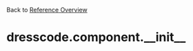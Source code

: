 
Back to [Reference Overview](https://github.com/pyrustic/dresscode/blob/master/docs/reference/README.md)

# dresscode.component.\_\_init\_\_



<br>


